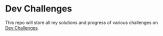 # Dev Challenges

This repo will store all my solutions and progress of various challenges on [Dev Challenges](https://devchallenges.io/).
